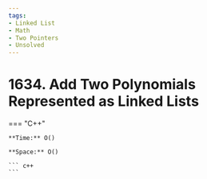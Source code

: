 ```yaml
---
tags:
- Linked List
- Math
- Two Pointers
- Unsolved
---
```



# 1634. Add Two Polynomials Represented as Linked Lists

=== "C++"

    **Time:** O()

    **Space:** O()

    ``` c++
    ```